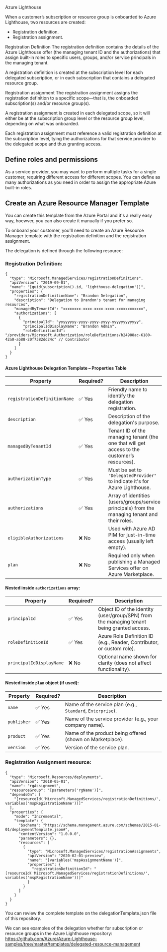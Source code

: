Azure Lighthouse

When a customer’s subscription or resource group is onboarded to Azure Lighthouse, two resources are created:

- Registration definition.
- Registration assignment.

Registration Definition
The registration definition contains the details of the Azure Lighthouse offer (the managing tenant ID and the authorizations) that assign built-in roles to specific users, groups, and/or service principals in the managing tenant.

A registration definition is created at the subscription level for each delegated subscription, or in each subscription that contains a delegated resource group.

Registration assignment
The registration assignment assigns the registration definition to a specific scope—that is, the onboarded subscription(s) and/or resource group(s).

A registration assignment is created in each delegated scope, so it will either be at the subscription group level or the resource group level, depending on what was onboarded.

Each registration assignment must reference a valid registration definition at the subscription level, tying the authorizations for that service provider to the delegated scope and thus granting access.

## Define roles and permissions

As a service provider, you may want to perform multiple tasks for a single customer, requiring different access for different scopes. You can define as many authorizations as you need in order to assign the appropriate Azure built-in roles.

## Create an Azure Resource Manager Template

You can create this template from the Azure Portal and it's a really easy way, hoewver, you can also create it manually if you prefer so.

To onboard your customer, you'll need to create an Azure Resource Manager template with the registration definition and the registration assignment.

The delegation is defined through the following resource:

### Registration Definition:

```
{
  "type": "Microsoft.ManagedServices/registrationDefinitions",
  "apiVersion": "2019-09-01",
  "name": "[guid(subscription().id, 'lighthouse-delegation')]",
  "properties": {
    "registrationDefinitionName": "Brandon Delegation",
    "description": "Delegation to Brandon's tenant for managing resources",
    "managedByTenantId": "xxxxxxxx-xxxx-xxxx-xxxx-xxxxxxxxxxxx",
    "authorizations": [
      {
        "principalId": "yyyyyyyy-yyyy-yyyy-yyyy-yyyyyyyyyyyy",
        "principalIdDisplayName": "Brandon Admin",
        "roleDefinitionId": "/providers/Microsoft.Authorization/roleDefinitions/b24988ac-6180-42a0-ab88-20f7382dd24c" // Contributor
      }
    ]
  }
}
```

#### Azure Lighthouse Delegation Template – Properties Table

| Property                     | Required? | Description                                                                                     |
| ---------------------------- | --------- | ----------------------------------------------------------------------------------------------- |
| `registrationDefinitionName` | ✅ Yes    | Friendly name to identify the delegation registration.                                          |
| `description`                | ✅ Yes    | Description of the delegation's purpose.                                                        |
| `managedByTenantId`          | ✅ Yes    | Tenant ID of the managing tenant (the one that will get access to the customer’s resources).    |
| `authorizationType`          | ✅ Yes    | Must be set to `"DelegatedProvider"` to indicate it's for Azure Lighthouse.                     |
| `authorizations`             | ✅ Yes    | Array of identities (users/groups/service principals) from the managing tenant and their roles. |
| `eligibleAuthorizations`     | ❌ No     | Used with Azure AD PIM for just-in-time access (usually left empty).                            |
| `plan`                       | ❌ No     | Required only when publishing a Managed Services offer on Azure Marketplace.                    |

#### Nested inside `authorizations` array:

| Property                 | Required? | Description                                                                               |
| ------------------------ | --------- | ----------------------------------------------------------------------------------------- |
| `principalId`            | ✅ Yes    | Object ID of the identity (user/group/SPN) from the managing tenant being granted access. |
| `roleDefinitionId`       | ✅ Yes    | Azure Role Definition ID (e.g., Reader, Contributor, or custom role).                     |
| `principalIdDisplayName` | ❌ No     | Optional name shown for clarity (does not affect functionality).                          |

#### Nested inside `plan` object (if used):

| Property    | Required? | Description                                                |
| ----------- | --------- | ---------------------------------------------------------- |
| `name`      | ✅ Yes    | Name of the service plan (e.g., `Standard`, `Enterprise`). |
| `publisher` | ✅ Yes    | Name of the service provider (e.g., your company name).    |
| `product`   | ✅ Yes    | Name of the product being offered (shown on Marketplace).  |
| `version`   | ✅ Yes    | Version of the service plan.                               |

### Registration Assignment resource:

```
{
  "type": "Microsoft.Resources/deployments",
  "apiVersion": "2018-05-01",
  "name": "rgAssignment",
  "resourceGroup": "[parameters('rgName')]",
  "dependsOn": [
    "[resourceId('Microsoft.ManagedServices/registrationDefinitions/', variables('mspRegistrationName'))]"
  ],
  "properties": {
    "mode": "Incremental",
    "template": {
      "$schema": "https://schema.management.azure.com/schemas/2015-01-01/deploymentTemplate.json#",
      "contentVersion": "1.0.0.0",
      "parameters": {},
      "resources": [
        {
          "type": "Microsoft.ManagedServices/registrationAssignments",
          "apiVersion": "2020-02-01-preview",
          "name": "[variables('mspAssignmentName')]",
          "properties": {
            "registrationDefinitionId": "[resourceId('Microsoft.ManagedServices/registrationDefinitions/', variables('mspRegistrationName'))]"
          }
        }
      ]
    }
  }
}
```

You can review the complete template on the delegationTemplate.json file of this repository.

We can see examples of the delegation whether for subscription or resource groups in the Azure Lighthouse repository: https://github.com/Azure/Azure-Lighthouse-samples/tree/master/templates/delegated-resource-management
